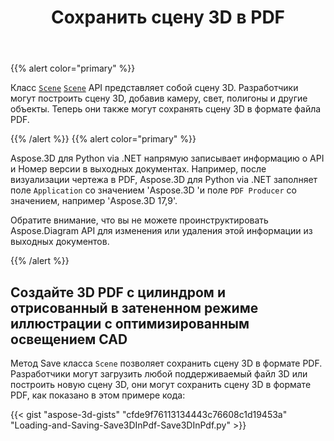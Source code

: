﻿---
title: Сохранить сцену 3D в PDF
type: docs
weight: 60
url: /ru/python-net/save-a-3d-scene-in-the-pdf/
description: Класс сцены Aspose.3D API представляет собой сцену 3D. Разработчики могут построить сцену 3D, добавив камеру, свет, полигоны и другие объекты. Теперь они также могут сохранять сцену 3D в формате файла PDF.
---
{{% alert color="primary" %}} 

Класс [`Scene`](https://reference.aspose.com/3d/net/aspose.threed/scene) [`Scene`](https://reference.aspose.com/3d/net/aspose.threed/scene) API представляет собой сцену 3D. Разработчики могут построить сцену 3D, добавив камеру, свет, полигоны и другие объекты. Теперь они также могут сохранять сцену 3D в формате файла PDF.

{{% /alert %}} {{% alert color="primary" %}} 

Aspose.3D для Python via .NET напрямую записывает информацию о API и Номер версии в выходных документах. Например, после визуализации чертежа в PDF, Aspose.3D для Python via .NET заполняет поле `Application` со значением 'Aspose.3D 'и поле `PDF Producer` со значением, например 'Aspose.3D 17,9'.

Обратите внимание, что вы не можете проинструктировать Aspose.Diagram API для изменения или удаления этой информации из выходных документов.

{{% /alert %}} 
## **Создайте 3D PDF с цилиндром и отрисованный в затененном режиме иллюстрации с оптимизированным освещением CAD**
Метод Save класса `Scene` позволяет сохранить сцену 3D в формате PDF. Разработчики могут загрузить любой поддерживаемый файл 3D или построить новую сцену 3D, они могут сохранить сцену 3D в формате PDF, как показано в этом примере кода:

{{< gist "aspose-3d-gists" "cfde9f76113134443c76608c1d19453a" "Loading-and-Saving-Save3DInPdf-Save3DInPdf.py" >}}
